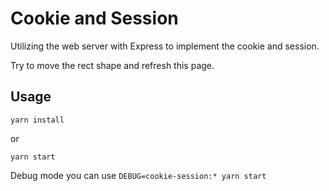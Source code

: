 ﻿# Cookie and Session
Utilizing the web server with Express to implement the cookie and session.

Try to move the rect shape and refresh this page.

## Usage
``
  yarn install
``

or

``
 yarn start
``

Debug mode you can use `DEBUG=cookie-session:* yarn start`
